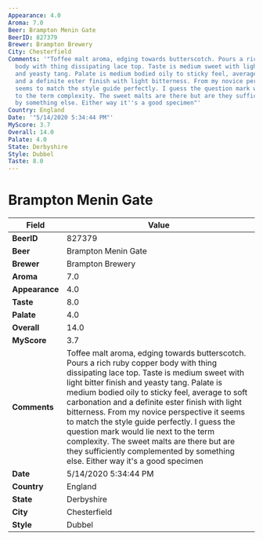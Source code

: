 ```yaml
---
Appearance: 4.0
Aroma: 7.0
Beer: Brampton Menin Gate
BeerID: 827379
Brewer: Brampton Brewery
City: Chesterfield
Comments: '"Toffee malt aroma, edging towards butterscotch. Pours a rich ruby copper
  body with thing dissipating lace top. Taste is medium sweet with light bitter finish
  and yeasty tang. Palate is medium bodied oily to sticky feel, average to soft carbonation
  and a definite ester finish with light bitterness. From my novice perspective it
  seems to match the style guide perfectly. I guess the question mark would lie next
  to the term complexity. The sweet malts are there but are they sufficiently complemented
  by something else. Either way it''s a good specimen"'
Country: England
Date: '"5/14/2020 5:34:44 PM"'
MyScore: 3.7
Overall: 14.0
Palate: 4.0
State: Derbyshire
Style: Dubbel
Taste: 8.0
---
```


# Brampton Menin Gate

| Field         | Value |
|---------------|-------|
| **BeerID** | 827379 |
| **Beer** | Brampton Menin Gate |
| **Brewer** | Brampton Brewery |
| **Aroma** | 7.0 |
| **Appearance** | 4.0 |
| **Taste** | 8.0 |
| **Palate** | 4.0 |
| **Overall** | 14.0 |
| **MyScore** | 3.7 |
| **Comments** | Toffee malt aroma, edging towards butterscotch. Pours a rich ruby copper body with thing dissipating lace top. Taste is medium sweet with light bitter finish and yeasty tang. Palate is medium bodied oily to sticky feel, average to soft carbonation and a definite ester finish with light bitterness. From my novice perspective it seems to match the style guide perfectly. I guess the question mark would lie next to the term complexity. The sweet malts are there but are they sufficiently complemented by something else. Either way it's a good specimen |
| **Date** | 5/14/2020 5:34:44 PM |
| **Country** | England |
| **State** | Derbyshire |
| **City** | Chesterfield |
| **Style** | Dubbel |
